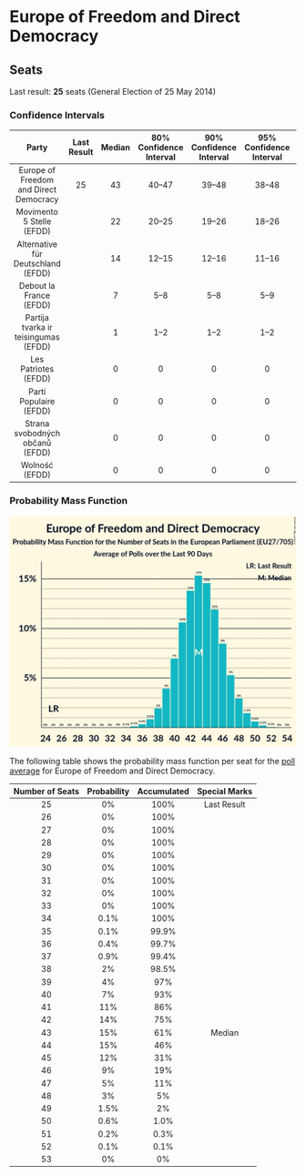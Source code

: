 # Europe of Freedom and Direct Democracy

## Seats

Last result: **25** seats (General Election of 25 May 2014)

### Confidence Intervals

| Party | Last Result | Median | 80% Confidence Interval | 90% Confidence Interval | 95% Confidence Interval | 99% Confidence Interval |
|:-----:|:-----------:|:------:|:-----------------------:|:-----------------------:|:-----------------------:|:-----------------------:|
| Europe of Freedom and Direct Democracy | 25 | 43 | 40–47 | 39–48 | 38–48 | 36–50 |
| Movimento 5 Stelle (EFDD) | | 22 | 20–25 | 19–26 | 18–26 | 17–27 |
| Alternative für Deutschland (EFDD) | | 14 | 12–15 | 12–16 | 11–16 | 11–17 |
| Debout la France (EFDD) | | 7 | 5–8 | 5–8 | 5–9 | 0–9 |
| Partija tvarka ir teisingumas (EFDD) | | 1 | 1–2 | 1–2 | 1–2 | 1–2 |
| Les Patriotes (EFDD) | | 0 | 0 | 0 | 0 | 0 |
| Parti Populaire (EFDD) | | 0 | 0 | 0 | 0 | 0 |
| Strana svobodných občanů (EFDD) | | 0 | 0 | 0 | 0 | 0 |
| Wolność (EFDD) | | 0 | 0 | 0 | 0 | 0 |

### Probability Mass Function

![Graph with seats probability mass function not yet produced](average-seats-pmf-europeoffreedomanddirectdemocracy.png "Seats Probability Mass Function")

The following table shows the probability mass function per seat for the [poll average](average.html) for Europe of Freedom and Direct Democracy.

| Number of Seats | Probability | Accumulated | Special Marks |
|:---------------:|:-----------:|:-----------:|:-------------:|
| 25 | 0% | 100% | Last Result |
| 26 | 0% | 100% |  |
| 27 | 0% | 100% |  |
| 28 | 0% | 100% |  |
| 29 | 0% | 100% |  |
| 30 | 0% | 100% |  |
| 31 | 0% | 100% |  |
| 32 | 0% | 100% |  |
| 33 | 0% | 100% |  |
| 34 | 0.1% | 100% |  |
| 35 | 0.1% | 99.9% |  |
| 36 | 0.4% | 99.7% |  |
| 37 | 0.9% | 99.4% |  |
| 38 | 2% | 98.5% |  |
| 39 | 4% | 97% |  |
| 40 | 7% | 93% |  |
| 41 | 11% | 86% |  |
| 42 | 14% | 75% |  |
| 43 | 15% | 61% | Median |
| 44 | 15% | 46% |  |
| 45 | 12% | 31% |  |
| 46 | 9% | 19% |  |
| 47 | 5% | 11% |  |
| 48 | 3% | 5% |  |
| 49 | 1.5% | 2% |  |
| 50 | 0.6% | 1.0% |  |
| 51 | 0.2% | 0.3% |  |
| 52 | 0.1% | 0.1% |  |
| 53 | 0% | 0% |  |


